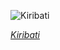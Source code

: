 
![Kiribati](https://www.gstatic.com/prettyearth/assets/full/1324.jpg)

*[Kiribati](https://www.google.com/maps/@1.932369,-157.487812,16z/data=!3m1!1e3)*
